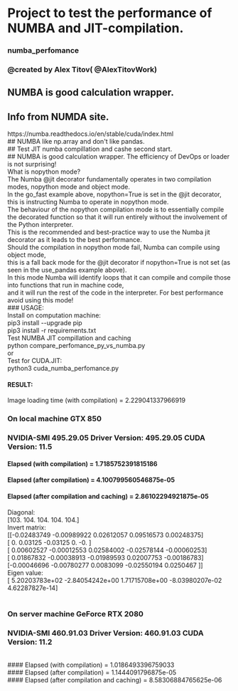 # Project to test the performance of NUMBA and JIT-compilation.<br>
### numba_perfomance <br>
### @created by Alex Titov( @AlexTitovWork)<br>
## NUMBA is good calculation wrapper. <br>

## Info from NUMDA site.<br>
<link>https://numba.readthedocs.io/en/stable/cuda/index.html</link><br>
## NUMBA like np.array and don't like pandas.<br>
## Test JIT numba compillation and cashe second start.<br>
## NUMBA is good calculation wrapper. The efficiency of DevOps or loader is not surprising!<br>
What is nopython mode?<br>
The Numba @jit decorator fundamentally operates in two compilation modes, nopython mode and object mode. <br>
In the go_fast example above, nopython=True is set in the @jit decorator, <br>
this is instructing Numba to operate in nopython mode. <br>
The behaviour of the nopython compilation mode is to essentially compile <br>
the decorated function so that it will run entirely without the involvement of the Python interpreter.<br> 
This is the recommended and best-practice way to use the Numba jit decorator as it leads to the best performance.<br>
Should the compilation in nopython mode fail, Numba can compile using object mode,<br>
this is a fall back mode for the @jit decorator if nopython=True is not set (as seen in the use_pandas example above).<br>
In this mode Numba will identify loops that it can compile and compile those into functions that run in machine code,<br>
and it will run the rest of the code in the interpreter. For best performance avoid using this mode!<br>
### USAGE: <br>
Install on computation machine:<br>
pip3 install --upgrade pip <br>
pip3 install -r requirements.txt<br>
Test NUMBA JIT compillation and caching<br>
python compare_perfomance_py_vs_numba.py<br>
or<br>
Test for CUDA.JIT:<br>
python3 cuda_numba_perfomance.py <br>

#### RESULT: <br>
Image loading time (with compilation) = 2.229041337966919<br>
### On local machine GTX 850 <br>
### NVIDIA-SMI 495.29.05    Driver Version: 495.29.05    CUDA Version: 11.5  <br>
#### Elapsed (with compilation) = 1.7185752391815186<br>
#### Elapsed (after compilation) = 4.100799560546875e-05<br>
#### Elapsed (after compilation and caching) = 2.86102294921875e-05 <br>

Diagonal:<br>
[103. 104. 104. 104. 104.]<br>
Invert matrix:<br>
[[-0.02483749 -0.00989922  0.02612057  0.09516573  0.00248375]<br>
 [ 0.          0.03125    -0.03125     0.         -0.        ]<br>
 [ 0.00602527 -0.00012553  0.02584002 -0.02578144 -0.00060253]<br>
 [ 0.01867832 -0.00038913 -0.01989593  0.02007753 -0.00186783]<br>
 [-0.00046696 -0.00780277  0.0083099  -0.02550194  0.0250467 ]]<br>
Eigen value:<br>
[ 5.20203783e+02 -2.84054242e+00  1.71715708e+00 -8.03980207e-02
  4.62287827e-14]<br>
<br>
###  On server machine GeForce RTX 2080 <br>
### NVIDIA-SMI 460.91.03    Driver Version: 460.91.03    CUDA Version: 11.2 <br>
<br>
#### Elapsed (with compilation) = 1.0186493396759033<br>
#### Elapsed (after compilation) = 1.1444091796875e-05<br>
#### Elapsed (after compilation and caching) = 8.58306884765625e-06 <br>

